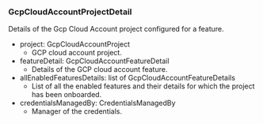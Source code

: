 ### GcpCloudAccountProjectDetail
Details of the Gcp Cloud Account project configured for a feature.

- project: GcpCloudAccountProject
  - GCP cloud account project.
- featureDetail: GcpCloudAccountFeatureDetail
  - Details of the GCP cloud account feature.
- allEnabledFeaturesDetails: list of GcpCloudAccountFeatureDetails
  - List of all the enabled features and their details for which the project has been onboarded.
- credentialsManagedBy: CredentialsManagedBy
  - Manager of the credentials.
